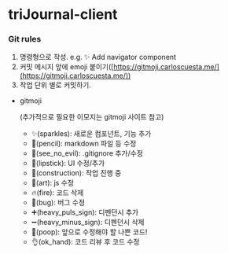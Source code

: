 # triJournal-client
### **Git rules**

1. 명령형으로 작성. e.g. ✨ Add navigator component
2. 커밋 메시지 앞에 emoji 붙이기([https://gitmoji.carloscuesta.me/](https://gitmoji.carloscuesta.me/))
3. 작업 단위 별로 커밋하기.
- gitmoji

    (추가적으로 필요한 이모지는 gitmoji 사이트 참고)

    - ✨(sparkles): 새로운 컴포넌트, 기능 추가
    - 📝(pencil): markdown 파일 등 수정
    - 🙈(see_no_evil): .gitignore 추가/수정
    - 💄(lipstick): UI 수정/추가
    - 🚧(construction): 작업 진행 중
    - 🎨(art): js 수정
    - 🔥(fire): 코드 삭제
    - 🐛(bug): 버그 수정
    - ➕(heavy_puls_sign): 디펜던시 추가
    - ➖(heavy_minus_sign): 디펜던시 삭제
    - 💩(poop): 앞으로 수정해야 할 나쁜 코드!
    - 👌(ok_hand): 코드 리뷰 후 코드 수정
